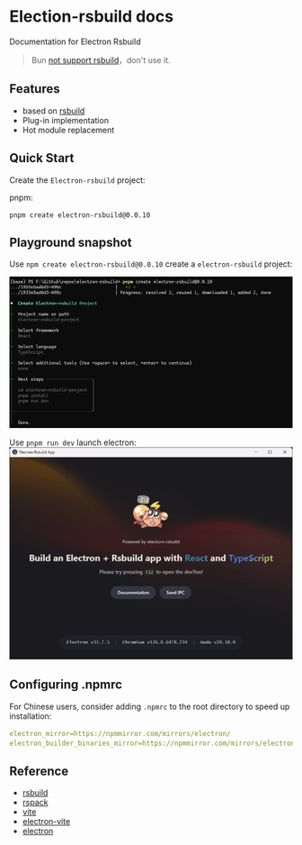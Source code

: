 # Election-rsbuild docs

Documentation for Electron Rsbuild

> Bun [not support rsbuild](https://github.com/oven-sh/bun/issues/11628)，don't use it.

## Features

- based on [rsbuild](https://github.com/web-infra-dev/rsbuild)
- Plug-in implementation
- Hot module replacement

## Quick Start

Create the `Electron-rsbuild` project:

pnpm:

```shell
pnpm create electron-rsbuild@0.0.10
```

## Playground snapshot

Use `npm create electron-rsbuild@0.0.10` create a `electron-rsbuild` project:

![playground-install-npm](/docs//public//playground/playground-install-npm.png)

Use `pnpm run dev` launch electron:
![playground-demo](/docs//public//playground/playground-demo.png)

## Configuring .npmrc

For Chinese users, consider adding `.npmrc` to the root directory to speed up installation:

```yml
electron_mirror=https://npmmirror.com/mirrors/electron/
electron_builder_binaries_mirror=https://npmmirror.com/mirrors/electron-builder-binaries/
```

## Reference

- [rsbuild](https://github.com/web-infra-dev/rsbuild)
- [rspack](https://github.com/web-infra-dev/rspack)
- [vite](https://github.com/vitejs/vite)
- [electron-vite](https://github.com/alex8088/electron-vite)
- [electron](https://github.com/electron/electron)
